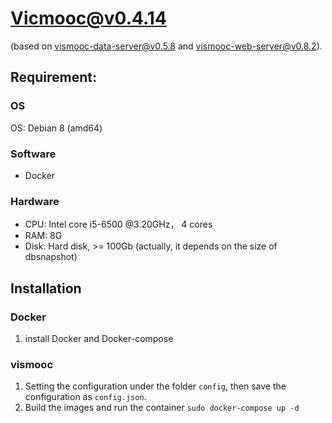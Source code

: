 # Vicmooc@v0.4.14

(based on [vismooc-data-server@v0.5.8](https://github.com/HKUST-VISLab/vismooc-data-server/releases/tag/v0.5.8) and 
[vismooc-web-server@v0.8.2](https://github.com/HKUST-VISLab/vismooc-web-server/releases/tag/v0.8.2)).

## Requirement:

### OS
OS: Debian 8 (amd64)

### Software
- Docker

### Hardware
- CPU: Intel core i5-6500 @3.20GHz， 4 cores
- RAM: 8G
- Disk: Hard disk, >= 100Gb (actually, it depends on the size of dbsnapshot)

## Installation

### Docker
1. install Docker and Docker-compose

### vismooc
1. Setting the configuration under the folder `config`, then save the configuration as `config.json`.
2. Build the images and run the container `sudo docker-compose up -d`
